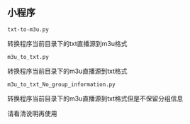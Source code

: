 ## 小程序



`txt-to-m3u.py`

转换程序当前目录下的txt直播源到m3u格式



`m3u_to_txt.py`

转换程序当前目录下的m3u直播源到txt格式



`m3u_to_txt_No_group_information.py`

转换程序当前目录下的m3u直播源到txt格式但是不保留分组信息



请看清说明再使用



